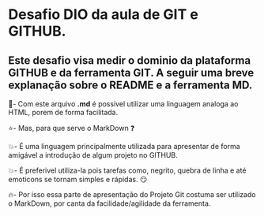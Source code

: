 # Desafio DIO da aula de GIT e GITHUB. 

   ## Este desafio visa medir o dominio da plataforma GITHUB e da ferramenta GIT. A seguir uma breve explanação sobre o README e a ferramenta MD.

🌟- Com este arquivo **.md** é possivel utilizar uma linguagem analoga ao HTML, porem de forma facilitada.

⭐- Mas, para que serve o MarkDown ❓

💥- É uma linguagem principalmente utilizada para apresentar de forma amigável a introdução de algum projeto no GITHUB.

💥- É preferivel utiliza-la pois tarefas como, negrito, quebra de linha e até emoticons se tornam simples e rápidas. 😏 

🔥- Por isso essa parte de apresentação do Projeto Git costuma ser utilizado o MarkDown, por canta da facilidade/agilidade da ferramenta.
